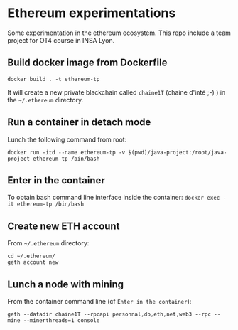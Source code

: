 # Ethereum experimentations

Some experimentation in the ethereum ecosystem. This repo include a team project for OT4 course in INSA Lyon.

## Build docker image from Dockerfile

`docker build . -t ethereum-tp`

It will create a new private blackchain called `chaine1T` (chaine d'inté ;-) ) in the `~/.ethereum` directory.

## Run a container in detach mode

Lunch the following command from root:

`docker run -itd --name ethereum-tp -v $(pwd)/java-project:/root/java-project ethereum-tp /bin/bash`

## Enter in the container

To obtain bash command line interface inside the container:
`docker exec -it ethereum-tp /bin/bash`

## Create new ETH account

From `~/.ethereum` directory:
```
cd ~/.ethereum/
geth account new
```

## Lunch a node with mining

From the container command line (cf `Enter in the container`):

`geth --datadir chaine1T --rpcapi personnal,db,eth,net,web3 --rpc --mine --minerthreads=1 console`
